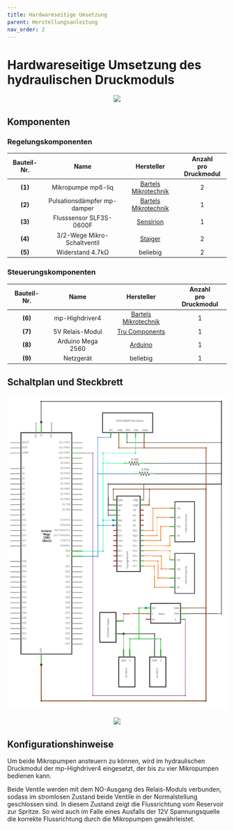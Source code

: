 ```yaml
---
title: Hardwareseitige Umsetzung
parent: Herstellungsanleitung
nav_order: 2
---
```


# Hardwareseitige Umsetzung des hydraulischen Druckmoduls

<p align="center">
  <img src="../Abbildungen/Control.svg" width=600>
</p>

## Komponenten

### Regelungskomponenten

| Bauteil-Nr. | Name | Hersteller | Anzahl <br> pro Druckmodul |
| :----: | :----: | :----: | :----: |
| **(1)** | Mikropumpe mp6-liq | [Bartels Mikrotechnik](https://bartels-mikrotechnik.de/de/mikropumpen/) | 2 |
| **(2)** | Pulsationsdämpfer mp-damper | [Bartels Mikrotechnik](https://bartels-mikrotechnik.de/product/mp-damper-pulsation-damper/) | 1 |
| **(3)** | Flusssensor SLF3S-0600F | [Sensirion](https://sensirion.com/de/produkte/katalog/SLF3S-0600F) | 1 |
| **(4)** | 3/2-Wege Mikro-Schaltventil | [Staiger](https://www.staiger.de/ventil-online-shop/start/mikroventile/va-304-913-v-08-sap-12-1-detail) | 2 |
| **(5)** | Widerstand 4.7kΩ | beliebig| 2 |

### Steuerungskomponenten

| Bauteil-Nr. | Name | Hersteller | Anzahl <br> pro Druckmodul |
| :----: | :----: | :----: | :----: |
| **(6)** | mp-Highdriver4 | [Bartels Mikrotechnik](https://bartels-mikrotechnik.de/product/pump-driver/) | 1 |
| **(7)** | 5V Relais-Modul | [Tru Components](https://www.conrad.de/de/p/tru-components-tc-9927156-relais-modul-1-st-passend-fuer-entwicklungskits-arduino-2481789.html?hk=SEM&WT.mc_id=google_pla&gad_source=1&gclid=CjwKCAjwnK60BhA9EiwAmpHZw33gOABH-W5sgy4y142vKv9I7WKVQ1G17AHRNnxb6aWDHuf778MKgBoC0Q4QAvD_BwE&refresh=true) | 1 |
| **(8)** | Arduino Mega 2560 | [Arduino](https://store.arduino.cc/products/arduino-mega-2560-rev3) | 1 |
| **(9)** | Netzgerät | beliebig | 1 |

## Schaltplan und Steckbrett

<p align="center">
  <img src="../Abbildungen/Circuit_diagram.svg" width=600>
</p>

<p align="center">
  <img src="../Abbildungen/Breadboard.svg" width=900>
</p>

## Konfigurationshinweise

Um beide Mikropumpen ansteuern zu können, wird im hydraulischen Druckmodul der mp-Highdriver4 eingesetzt, der bis zu vier Mikropumpen bedienen kann.

Beide Ventile werden mit dem NO-Ausgang des Relais-Moduls verbunden, sodass im stromlosen Zustand beide Ventile in der Normalstellung geschlossen sind. In diesem Zustand zeigt die Flussrichtung vom Reservoir zur Spritze. So wird auch im Falle eines Ausfalls der 12V Spannungsquelle die korrekte Flussrichtung durch die Mikropumpen gewährleistet.

